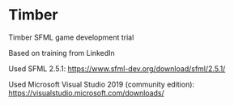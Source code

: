 # Timber
Timber SFML game development trial

Based on training from LinkedIn

Used SFML 2.5.1: https://www.sfml-dev.org/download/sfml/2.5.1/

Used Microsoft Visual Studio 2019 (community edition): https://visualstudio.microsoft.com/downloads/

